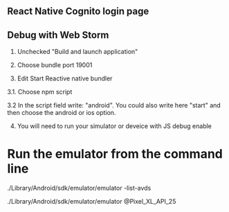 ## React Native Cognito login page



## Debug with Web Storm

1. Unchecked "Build and launch application"

2. Choose bundle port 19001

3. Edit Start Reactive native bundler

3.1. Choose npm script

3.2 In the script field write: "android". You could also write here "start" and then choose the android or ios option.

4. You will need to run your simulator or deveice with JS debug enable


# Run the emulator from the command line

./Library/Android/sdk/emulator/emulator -list-avds

./Library/Android/sdk/emulator/emulator @Pixel_XL_API_25

